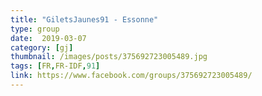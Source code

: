 ```yaml
---
title: "GiletsJaunes91 - Essonne"
type: group
date:  2019-03-07
category: [gj]
thumbnail: /images/posts/375692723005489.jpg
tags: [FR,FR-IDF,91]
link: https://www.facebook.com/groups/375692723005489/
---
```

